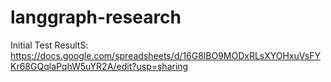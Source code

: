 # langgraph-research

Initial Test ResultS: https://docs.google.com/spreadsheets/d/16G8lBO9MODxRLsXYOHxuVsFYKr68GQqlaPqhW5uYR2A/edit?usp=sharing 
